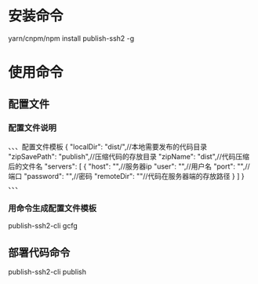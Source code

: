 # 安装命令
yarn/cnpm/npm install publish-ssh2 -g

# 使用命令

## 配置文件

### 配置文件说明
、、、配置文件模板
{
  "localDir": "dist/",//本地需要发布的代码目录
  "zipSavePath": "publish",//压缩代码的存放目录
  "zipName": "dist",//代码压缩后的文件名
  "servers": [
    {
      "host": "",//服务器ip
      "user": "",//用户名
      "port": "",//端口
      "password": "",//密码
      "remoteDir": ""//代码在服务器端的存放路径
    }
  ]
}
、、、
### 用命令生成配置文件模板
publish-ssh2-cli gcfg

## 部署代码命令
publish-ssh2-cli publish

